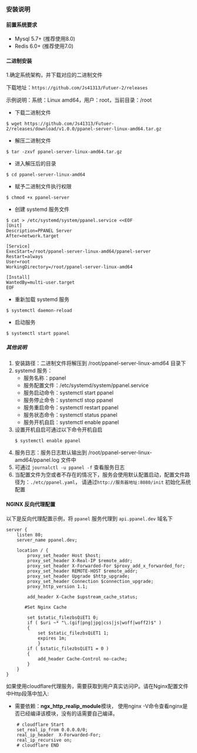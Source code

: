### 安装说明
#### 前置系统要求
- Mysql 5.7+ (推荐使用8.0)
- Redis 6.0+ (推荐使用7.0)

#### 二进制安装
1.确定系统架构，并下载对应的二进制文件

下载地址：`https://github.com/Js41313/Futuer-2/releases`

示例说明：系统：Linux amd64，用户：root，当前目录：/root

- 下载二进制文件

```shell
$ wget https://github.com/Js41313/Futuer-2/releases/download/v1.0.0/ppanel-server-linux-amd64.tar.gz
```

- 解压二进制文件

```shell
$ tar -zxvf ppanel-server-linux-amd64.tar.gz
```

- 进入解压后的目录

```shell
$ cd ppanel-server-linux-amd64
```

- 赋予二进制文件执行权限
    
```shell
$ chmod +x ppanel-server
```

- 创建 systemd 服务文件

```shell
$ cat > /etc/systemd/system/ppanel.service <<EOF
[Unit]
Description=PPANEL Server
After=network.target

[Service]
ExecStart=/root/ppanel-server-linux-amd64/ppanel-server
Restart=always
User=root
WorkingDirectory=/root/ppanel-server-linux-amd64

[Install]
WantedBy=multi-user.target
EOF
```

- 重新加载 systemd 服务
    
```shell
$ systemctl daemon-reload
```
- 启动服务
    
```shell
$ systemctl start ppanel
```
##### 其他说明
1. 安装路径：二进制文件将解压到 /root/ppanel-server-linux-amd64 目录下
2. systemd 服务：
    - 服务名称：ppanel
    - 服务配置文件：/etc/systemd/system/ppanel.service
    - 服务启动命令：systemctl start ppanel
    - 服务停止命令：systemctl stop ppanel
    - 服务重启命令：systemctl restart ppanel
    - 服务状态命令：systemctl status ppanel
    - 服务开机自启：systemctl enable ppanel
3. 设置开机自启可通过以下命令开机自启
    ```shell
    $ systemctl enable ppanel
    ```
4. 服务日志：服务日志默认输出到 /root/ppanel-server-linux-amd64/ppanel.log 文件中
5. 可通过 `journalctl -u ppanel -f` 查看服务日志
6. 当配置文件为空或者不存在的情况下，服务会使用默认配置启动，配置文件路径为：`./etc/ppanel.yaml`，
请通过`http://服务器地址:8080/init` 初始化系统配置

#### NGINX 反向代理配置

以下是反向代理配置示例，将 `ppanel` 服务代理到 `api.ppanel.dev` 域名下

```nginx
server {
    listen 80;
    server_name ppanel.dev;

    location / {
        proxy_set_header Host $host;
        proxy_set_header X-Real-IP $remote_addr;
        proxy_set_header X-Forwarded-For $proxy_add_x_forwarded_for;
        proxy_set_header REMOTE-HOST $remote_addr;
        proxy_set_header Upgrade $http_upgrade;
        proxy_set_header Connection $connection_upgrade;
        proxy_http_version 1.1;
        
        add_header X-Cache $upstream_cache_status;
        
       #Set Nginx Cache
       
        set $static_filezbsQiET1 0;
        if ( $uri ~* "\.(gif|png|jpg|css|js|woff|woff2)$" )
        {
            set $static_filezbsQiET1 1;
            expires 1m;
            }
        if ( $static_filezbsQiET1 = 0 )
        {
            add_header Cache-Control no-cache;
        }
    }
}
```
如果使用cloudflare代理服务，需要获取到用户真实访问IP。请在Nginx配置文件中Http段落中加入:

- 需要依赖：**ngx_http_realip_module**模块， 使用nginx -V命令查看nginx是否已经编译该模块，没有的话需要自己编译。


```nginx
    # cloudflare Start
    set_real_ip_from 0.0.0.0/0;
    real_ip_header  X-Forwarded-For;
    real_ip_recursive on;
    # cloudflare END
```


